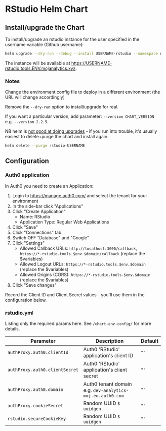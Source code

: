 # RStudio Helm Chart

## Install/upgrade the Chart

To install/upgrade an rstudio instance for the user specified in the username variable (Github username):

```bash
helm upgrade --dry-run --debug --install USERNAME-rstudio --namespace user-USERNAME --set username=USERNAME --set aws.iamRole=ENV_user_USERNAME charts/rstudio -f chart-env-config/ENV/rstudio.yml
```

The instance will be available at <https://USERNAME-rstudio.tools.ENV.mojanalytics.xyz>.

### Notes

Change the environment config file to deploy in a different environment (the URL will change accordingly)

Remove the `--dry-run` option to install/upgrade for real.

If you want a particular version, add parameter: ``--version CHART_VERSION`` e.g. ``--version 2.2.5``.

NB helm is [not good at doing upgrades](https://github.com/ministryofjustice/analytics-platform/wiki/R-Studio-start-up-failure#fix-with-helm) - if you run into trouble, it's usually easiest to delete+purge the chart and install again:

```bash
helm delete --purge rstudio-USERNAME
```

## Configuration

### Auth0 application

In Auth0 you need to create an Application:

1. Login to https://manage.auth0.com/ and select the tenant for your environment
2. In the side-bar click "Applications"
3. Click "Create Application"
      * Name: RStudio
      * Application Type: Regular Web Applications
4. Click "Save"
5. Click "Connections" tab
6. Switch OFF "Database" and "Google"
7. Click "Settings"
      * Allowed Callback URLs: `http://localhost:3000/callback, https://*-rstudio.tools.$env.$domain/callback`
      (replace the $variables)
      * Allowed Logout URLs: `https://*-rstudio.tools.$env.$domain` (replace the $variables)
      * Allowed Origins (CORS): `https://*-rstudio.tools.$env.$domain` (replace the $variables)
8. Click "Save changes"

Record the Client ID and Client Secret values - you'll use them in the configuration below.

### rstudio.yml

Listing only the required params here. See `/chart-env-config/` for more
details.

| Parameter  | Description     | Default |
| ---------- | --------------- | ------- |
| `authProxy.auth0.clientId` | Auth0 'RStudio' application's client ID | `""`    |
| `authProxy.auth0.clientSecret` | Auth0 'RStudio' application's client secret | `""`    |
| `authProxy.auth0.domain` | Auth0 tenant domain e.g. `dev-analytics-moj.eu.auth0.com` | `""`    |
| `authProxy.cookieSecret` | Random UUID `$ uuidgen` | `""` |
| `rstudio.secureCookieKey` | Random UUID `$ uuidgen` | `""` |
